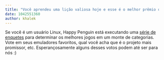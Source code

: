 ```yaml
---
title: "Você aprendeu uma lição valiosa hoje e esse é o melhor prêmio de todos! (Hyuk hyuk hyuk!)"
date: 1042551360
author: khalek
---
```


Se você é um usuário Linux, Happy Penguin está executando uma [série de enquetes](http://happypenguin.org/forums/viewforum.php?f=17) para determinar os melhores jogos em um monte de categorias. Vote em seus emuladores favoritos, qual você acha que é o projeto mais promissor, etc. Esperançosamente alguns desses votos podem até ser para nós :)

